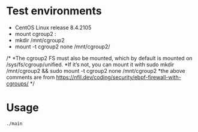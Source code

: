 # Test environments
* CentOS Linux release 8.4.2105 
* mount cgroup2 : 
* 	mkdir /mnt/cgroup2
*	mount -t cgroup2 none /mnt/cgroup2/

/*
 *The cgroup2 FS must also be mounted, which by default is mounted on /sys/fs/cgroup/unified. 
 *If it’s not, you can mount it with sudo mkdir /mnt/cgroup2 && sudo mount -t cgroup2 none /mnt/cgroup2
 *the above comments are from https://nfil.dev/coding/security/ebpf-firewall-with-cgroups/
 */

# Usage
	./main 


